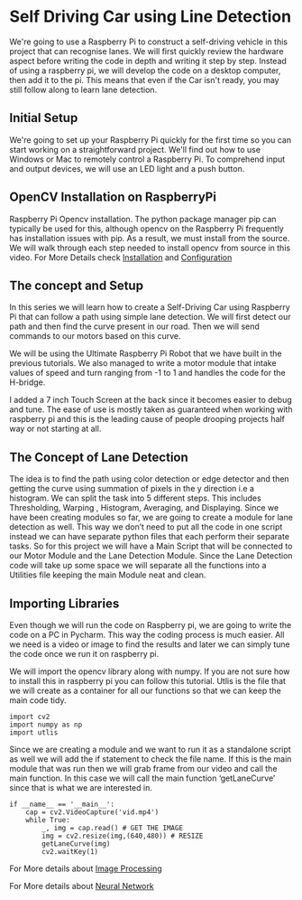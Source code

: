 # Self Driving Car using Line Detection
We're going to use a Raspberry Pi to construct a self-driving vehicle in this project that can recognise lanes. We will first quickly review the hardware aspect before writing the code in depth and writing it step by step. Instead of using a raspberry pi, we will develop the code on a desktop computer, then add it to the pi. This means that even if the Car isn't ready, you may still follow along to learn lane detection.

## Initial Setup
We're going to set up your Raspberry Pi quickly for the first time so you can start working on a straightforward project. We'll find out how to use Windows or Mac to remotely control a Raspberry Pi. To comprehend input and output devices, we will use an LED light and a push button.


## OpenCV Installation on RaspberryPi
Raspberry Pi Opencv installation. The python package manager pip can typically be used for this, although opencv on the Raspberry Pi frequently has installation issues with pip. As a result, we must install from the source. We will walk through each step needed to install opencv from source in this video.
For More Details check [Installation](https://github.com/mmm-byte/PythonProjects/blob/main/Self_Driving_Using_Line_Detection/Installation%20and%20Setup/Installation.md) and [Configuration](https://github.com/mmm-byte/PythonProjects/blob/main/Self_Driving_Using_Line_Detection/Installation%20and%20Setup/Installation.md)

## The concept and Setup
In this series we will learn how to create a Self-Driving Car using Raspberry Pi that can follow a path using simple lane detection. We will first detect our path and then find the curve present in our road. Then we will send commands to our motors based on this curve.

We will be using the Ultimate Raspberry Pi Robot that we have built in the previous tutorials. We also managed to write a motor module that intake values of speed and turn ranging from -1 to 1 and handles the code for the H-bridge.

I added a 7 inch Touch Screen at the back since it becomes easier to debug and tune. The ease of use is mostly taken as guaranteed when working with raspberry pi and this is the leading cause of people drooping projects half way or not starting at all.

## The Concept of Lane Detection
The idea is to find the path using color detection or edge detector and then getting the curve using summation of pixels in the y direction i.e a histogram. We can split the task into 5 different steps. This includes Thresholding, Warping , Histogram, Averaging, and Displaying. Since we have been creating modules so far, we are going to create a module for lane detection as well. This way we don’t need to put all the code in one script instead we can have separate python files that each perform their separate tasks. So for this project we will have a Main Script that will be connected to our Motor Module and the Lane Detection Module. Since the Lane Detection code will take up some space we will separate all the functions into a Utilities file keeping the main Module neat and clean.

## Importing Libraries
Even though we will run the code on Raspberry pi, we are going to write the code on a PC in Pycharm. This way the coding process is much easier. All we need is a video or image to find the results and later we can simply tune the code once we run it on raspberry pi.

We will import the opencv library along with numpy. If you are not sure how to install this in raspberry pi you can follow this tutorial. Utlis is the file that we will create as a container for all our functions so that we can keep the main code tidy.

```
import cv2
import numpy as np
import utlis
```

Since we are creating a module and we want to run it as a standalone script as well we will add the if statement to check the file name. If this is the main module that was run then we will grab frame from our video and call the main function. In this case we will call the main function ‘getLaneCurve’ since that is what we are interested in.

```
if __name__ == '__main__':
    cap = cv2.VideoCapture('vid.mp4')
    while True:
        _, img = cap.read() # GET THE IMAGE      
        img = cv2.resize(img,(640,480)) # RESIZE
        getLaneCurve(img)
        cv2.waitKey(1)
   ```
   For More details about [Image Processing](https://github.com/mmm-byte/PythonProjects/tree/main/Self_Driving_Using_Line_Detection/Installation%20and%20Setup/Image_Processing)
   
   
For More details about [Neural Network]()
